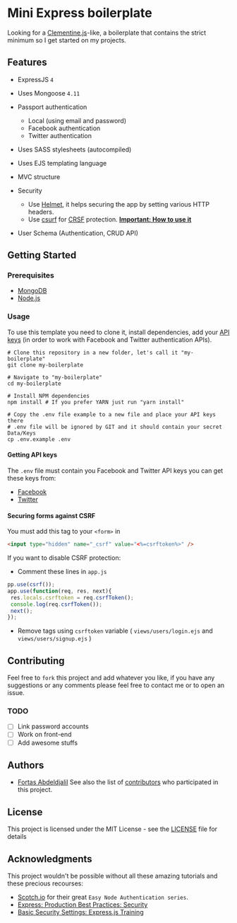 # Mini Express boilerplate

Looking for a [Clementine.js](http://www.clementinejs.com/)-like, a boilerplate  that contains the strict minimum so I get started on my projects.

## Features
* ExpressJS `4`
* Uses Mongoose `4.11`
* Passport authentication
  * Local (using email and password)
  * Facebook authentication
  * Twitter authentication
* Uses SASS stylesheets (autocompiled)
* Uses EJS templating language
* MVC structure
* Security
  * Use [Helmet](https://expressjs.com/en/advanced/best-practice-security.html#use-helmet), it helps securing the app by setting various HTTP headers.
  * Use [csurf](https://www.npmjs.com/package/csurf) for [CRSF](https://en.wikipedia.org/wiki/Cross-site_request_forgery) protection. [**Important: How to use it**]()

* User Schema (Authentication, CRUD API)

## Getting Started

### Prerequisites
* [MongoDB](https://www.mongodb.org/downloads)
* [Node.js](http://nodejs.org/)

### Usage
To use this template you need to clone it, install dependencies, add your [API keys](#getting-api-keys) (in order to work with Facebook and Twitter authentication APIs).
```shell
# Clone this repository in a new folder, let's call it "my-boilerplate"
git clone my-boilerplate

# Navigate to "my-boilerplate"
cd my-boilerplate

# Install NPM dependencies
npm install # If you prefer YARN just run "yarn install"

# Copy the .env file example to a new file and place your API keys there
# .env file will be ignored by GIT and it should contain your secret Data/Keys
cp .env.example .env

```

#### Getting API keys

The `.env` file must contain you Facebook and Twitter API keys you can get these keys from:

* [Facebook](https://developers.facebook.com/apps/async/create/platform-setup/dialog/)
* [Twitter](https://apps.twitter.com/app/new)

#### Securing forms against CSRF
You must add this tag to your `<form>` in
```html
<input type="hidden" name="_csrf" value="<%=csrftoken%>" />
```

If you want to disable CSRF protection:
* Comment these lines in `app.js`

```javascript
pp.use(csrf());
app.use(function(req, res, next){
 res.locals.csrftoken = req.csrfToken();
 console.log(req.csrfToken());
 next();
});
```

* Remove tags using `csrftoken` variable ( `views/users/login.ejs` and `views/users/signup.ejs`  )
## Contributing

Feel free to `fork` this project and add whatever you like, if you have any suggestions or any comments please feel free to contact me or to open an issue.

### TODO
- [ ] Link password accounts
- [ ] Work on front-end
- [ ] Add awesome stuffs

## Authors
* [Fortas Abdeldjalil](https://github.com/Fcmam5)
See also the list of [contributors]('./CONTRIBUTORS.md') who participated in this project.

## License
This project is licensed under the MIT License - see the [LICENSE](./LICENSE) file for details

## Acknowledgments

This project wouldn't be possible without all these amazing tutorials and these precious recourses:
* [Scotch.io](https://scotch.io/series/easy-node-authentication) for their great `Easy Node Authentication series`.
* [Express: Production Best Practices: Security](https://expressjs.com/en/advanced/best-practice-security.html)
* [Basic Security Settings: Express.js Training](https://youtu.be/_mp535F18Qg)
